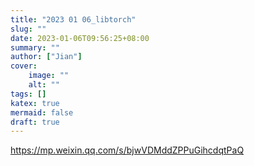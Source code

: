 ```yaml
---
title: "2023 01 06_libtorch"
slug: ""
date: 2023-01-06T09:56:25+08:00
summary: ""
author: ["Jian"]
cover:
    image: ""
    alt: ""
tags: []
katex: true
mermaid: false
draft: true
---
```


https://mp.weixin.qq.com/s/bjwVDMddZPPuGihcdqtPaQ
